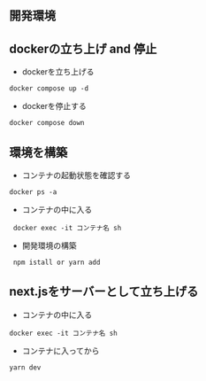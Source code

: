 ## 開発環境

## dockerの立ち上げ and 停止
- dockerを立ち上げる
```
docker compose up -d
```
- dockerを停止する
```
docker compose down
```

## 環境を構築
- コンテナの起動状態を確認する
```
docker ps -a
```

- コンテナの中に入る
```
 docker exec -it コンテナ名 sh
```
- 開発環境の構築
```
 npm istall or yarn add
```


## next.jsをサーバーとして立ち上げる
- コンテナの中に入る
```
docker exec -it コンテナ名 sh
```

- コンテナに入ってから
```
yarn dev
```




